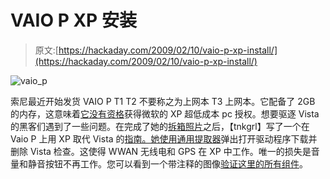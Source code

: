 # VAIO P XP 安装

> 原文:[https://hackaday.com/2009/02/10/vaio-p-xp-install/](https://hackaday.com/2009/02/10/vaio-p-xp-install/)

![vaio_p](../Images/99b2f2c884059cd1bea93eac735132e0.png "vaio_p")

索尼最近开始发货 VAIO P T1 T2 不要称之为上网本 T3 上网本。它配备了 2GB 的内存，这意味着[它没有资格](http://hackaday.com/2008/12/20/netbooks-slow-thanks-to-microsoft/ "Netbooks, slow thanks to Microsoft  - Hack a Day")获得微软的 XP 超低成本 pc 授权。想要驱逐 Vista 的黑客们遇到了一些问题。在完成了她的[拆箱照片](http://tnkgrl.wordpress.com/2009/02/06/unboxing-the-sony-vaio-p/ "Unboxing the Sony VAIO P - a set on Flickr")之后，【tnkgrl】写了一个在 Vaio P 上用 XP 取代 Vista 的[指南。她使用](http://tnkgrl.wordpress.com/2009/02/10/sony-vaio-p-windows-xp-downgrade/ "Pocketables Forum - View Single Post -  How to install XP on Vaio P")[通用提取器](http://legroom.net/software/uniextract "Universal Extractor | LegRoom.net")弹出打开驱动程序下载并删除 Vista 检查。这使得 WWAN 无线电和 GPS 在 XP 中工作。唯一的损失是音量和静音按钮不再工作。您可以看到一个带注释的图像[验证这里的所有组件](http://www.flickr.com/photos/tnkgrl/3269201026/ "Sony VAIO P WWAN (Windows XP) on Flickr - Photo Sharing!")。